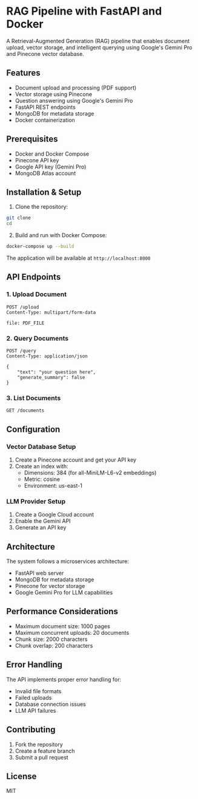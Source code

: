 # RAG Pipeline with FastAPI and Docker

A Retrieval-Augmented Generation (RAG) pipeline that enables document upload, vector storage, and intelligent querying using Google's Gemini Pro and Pinecone vector database.

## Features

- Document upload and processing (PDF support)
- Vector storage using Pinecone
- Question answering using Google's Gemini Pro
- FastAPI REST endpoints
- MongoDB for metadata storage
- Docker containerization

## Prerequisites

- Docker and Docker Compose
- Pinecone API key
- Google API key (Gemini Pro)
- MongoDB Atlas account


## Installation & Setup

1. Clone the repository:
```bash
git clone 
cd 
```

2. Build and run with Docker Compose:
```bash
docker-compose up --build
```

The application will be available at `http://localhost:8000`

## API Endpoints

### 1. Upload Document
```http
POST /upload
Content-Type: multipart/form-data

file: PDF_FILE
```

### 2. Query Documents
```http
POST /query
Content-Type: application/json

{
    "text": "your question here",
    "generate_summary": false
}
```

### 3. List Documents
```http
GET /documents
```


## Configuration

### Vector Database Setup

1. Create a Pinecone account and get your API key
2. Create an index with:
   - Dimensions: 384 (for all-MiniLM-L6-v2 embeddings)
   - Metric: cosine
   - Environment: us-east-1

### LLM Provider Setup

1. Create a Google Cloud account
2. Enable the Gemini API
3. Generate an API key

## Architecture

The system follows a microservices architecture:
- FastAPI web server
- MongoDB for metadata storage
- Pinecone for vector storage
- Google Gemini Pro for LLM capabilities

## Performance Considerations

- Maximum document size: 1000 pages
- Maximum concurrent uploads: 20 documents
- Chunk size: 2000 characters
- Chunk overlap: 200 characters

## Error Handling

The API implements proper error handling for:
- Invalid file formats
- Failed uploads
- Database connection issues
- LLM API failures

## Contributing

1. Fork the repository
2. Create a feature branch
3. Submit a pull request

## License

MIT
